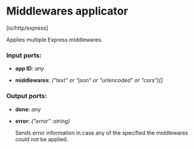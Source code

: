 # Middlewares applicator

[io/http/express]

Applies multiple Express middlewares.

### Input ports:

* __app ID__: _any_



* __middlewares__: _("text" or "json" or "urlencoded" or "cors")[]_



### Output ports:

* __done__: _any_



* __error__: _{"error" :string}_

    Sends error information in case any of the specified the middlewares could not be applied.



